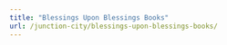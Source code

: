 ```yaml
---
title: "Blessings Upon Blessings Books"
url: /junction-city/blessings-upon-blessings-books/
---
```

